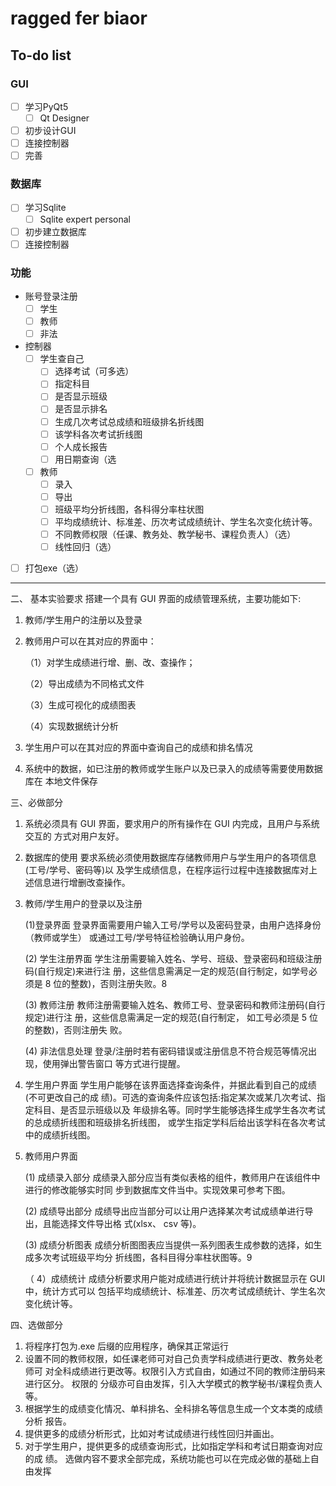 # ragged fer biaor

## To-do list 
### GUI
- [ ] 学习PyQt5
    - [ ] Qt Designer
- [ ] 初步设计GUI
- [ ] 连接控制器
- [ ] 完善
### 数据库
- [ ] 学习Sqlite
    - [ ] Sqlite expert personal
- [ ] 初步建立数据库
- [ ] 连接控制器
### 功能
- 账号登录注册
    - [ ] 学生
    - [ ] 教师
    - [ ] 非法
- 控制器
    - [ ] 学生查自己
        - [ ] 选择考试（可多选）
        - [ ] 指定科目
        - [ ] 是否显示班级
        - [ ] 是否显示排名
        - [ ] 生成几次考试总成绩和班级排名折线图
        - [ ] 该学科各次考试折线图
        - [ ] 个人成长报告
        - [ ] 用日期查询（选
    - [ ] 教师
        - [ ] 录入    
        - [ ] 导出
        - [ ] 班级平均分折线图，各科得分率柱状图
        - [ ] 平均成绩统计、标准差、历次考试成绩统计、学生名次变化统计等。
        - [ ] 不同教师权限（任课、教务处、教学秘书、课程负责人）（选）
        - [ ] 线性回归（选）

 - [ ] 打包exe（选）


---
二、 基本实验要求
搭建一个具有 GUI 界面的成绩管理系统，主要功能如下:
1. 教师/学生用户的注册以及登录
2. 教师用户可以在其对应的界面中：

    （1）对学生成绩进行增、删、改、查操作；

    （2）导出成绩为不同格式文件

    （3）生成可视化的成绩图表

    （4）实现数据统计分析
3. 学生用户可以在其对应的界面中查询自己的成绩和排名情况
4. 系统中的数据，如已注册的教师或学生账户以及已录入的成绩等需要使用数据库在
本地文件保存

三、必做部分
1. 系统必须具有 GUI 界面，要求用户的所有操作在 GUI 内完成，且用户与系统交互的
方式对用户友好。
2. 数据库的使用
要求系统必须使用数据库存储教师用户与学生用户的各项信息(工号/学号、密码等)以
及学生成绩信息，在程序运行过程中连接数据库对上述信息进行增删改查操作。
3. 教师/学生用户的登录以及注册

    (1)登录界面
登录界面需要用户输入工号/学号以及密码登录，由用户选择身份（教师或学生）
或通过工号/学号特征检验确认用户身份。

    (2) 学生注册界面
学生注册需要输入姓名、学号、班级、登录密码和班级注册码(自行规定)来进行注
册，这些信息需满足一定的规范(自行制定，如学号必须是 8 位的整数)，否则注册失败。8

    (3) 教师注册
教师注册需要输入姓名、教师工号、登录密码和教师注册码(自行规定)进行注
册，这些信息需满足一定的规范(自行制定， 如工号必须是 5 位的整数)，否则注册失
败。

    (4) 非法信息处理
登录/注册时若有密码错误或注册信息不符合规范等情况出现，使用弹出警告窗口
等方式进行提醒。
4. 学生用户界面
学生用户能够在该界面选择查询条件，并据此看到自己的成绩(不可更改自己的成
绩)。可选的查询条件应该包括:指定某次或某几次考试、指定科目、是否显示班级以及
年级排名等。同时学生能够选择生成学生各次考试的总成绩折线图和班级排名折线图，
或学生指定学科后给出该学科在各次考试中的成绩折线图。
5. 教师用户界面

    (1) 成绩录入部分
成绩录入部分应当有类似表格的组件，教师用户在该组件中进行的修改能够实时同
步到数据库文件当中。实现效果可参考下图。

    (2) 成绩导出部分
成绩导出应当部分可以让用户选择某次考试成绩单进行导出，且能选择文件导出格
式(xlsx、 csv 等)。

    (3) 成绩分析图表
成绩分析图图表应当提供一系列图表生成参数的选择，如生成多次考试班级平均分
折线图，各科目得分率柱状图等。9

    （ 4）成绩统计
成绩分析要求用户能对成绩进行统计并将统计数据显示在 GUI 中，统计方式可以
包括平均成绩统计、标准差、历次考试成绩统计、学生名次变化统计等。
    
 四、选做部分
1. 将程序打包为.exe 后缀的应用程序，确保其正常运行
2. 设置不同的教师权限，如任课老师可对自己负责学科成绩进行更改、教务处老师可
对全科成绩进行更改等。权限引入方式自由，如通过不同的教师注册码来进行区分。 权限的
分级亦可自由发挥，引入大学模式的教学秘书/课程负责人等。
3. 根据学生的成绩变化情况、单科排名、全科排名等信息生成一个文本类的成绩分析
报告。
4. 提供更多的成绩分析形式，比如对考试成绩进行线性回归并画出。
5. 对于学生用户，提供更多的成绩查询形式，比如指定学科和考试日期查询对应的成
绩。
选做内容不要求全部完成，系统功能也可以在完成必做的基础上自由发挥